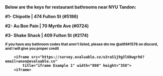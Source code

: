<html>
    <body>
       <p><b>Below are the keys for restaurant bathrooms near NYU Tandon:<b><p>
        <p>#1- Chipotle | 474 Fulton St (#5186)</p>
        <p>#2- Au Bon Pain | 70 Myrtle Ave (#0724)</p>
        <p>#3- Shake Shack | 409 Fulton St (#2174)</p>
        <p><sub>if you have any bathroom codes that aren't listed, please dm me @altf4#1578 on discord, and I will give you proper credit<sub><p>
    <body>
        
        <iframe src="https://survey.evaluable.co/u3ra51j9g3l60wgrh6?email=anon@evaluable.co"
            title="iframe Example 1" width="800" height="350">
        <iframe>
        
<html>
